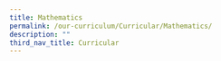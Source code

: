 ```yaml
---
title: Mathematics
permalink: /our-curriculum/Curricular/Mathematics/
description: ""
third_nav_title: Curricular
---
```

